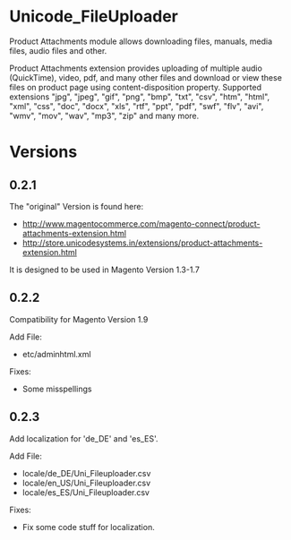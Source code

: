 # Unicode_FileUploader

Product Attachments module allows downloading files, manuals, media files, audio files and other.

Product Attachments extension provides uploading of multiple audio (QuickTime), video, pdf, and many other files and download or view these files on product page using content-disposition property. Supported extensions &quot;jpg&quot;, &quot;jpeg&quot;, &quot;gif&quot;, &quot;png&quot;, &quot;bmp&quot;, &quot;txt&quot;, &quot;csv&quot;, &quot;htm&quot;, &quot;html&quot;, &quot;xml&quot;, &quot;css&quot;, &quot;doc&quot;, &quot;docx&quot;, &quot;xls&quot;, &quot;rtf&quot;, &quot;ppt&quot;, &quot;pdf&quot;, &quot;swf&quot;, &quot;flv&quot;, &quot;avi&quot;, &quot;wmv&quot;, &quot;mov&quot;, &quot;wav&quot;, &quot;mp3&quot;, &quot;zip&quot; and many more.

# Versions
## 0.2.1
The "original" Version is found here:
* http://www.magentocommerce.com/magento-connect/product-attachments-extension.html
* http://store.unicodesystems.in/extensions/product-attachments-extension.html

It is designed to be used in Magento Version 1.3-1.7

## 0.2.2
Compatibility for Magento Version 1.9

Add File:
* etc/adminhtml.xml

Fixes:
* Some misspellings

## 0.2.3
Add localization for 'de_DE' and 'es_ES'.

Add File:
* locale/de_DE/Uni_Fileuploader.csv
* locale/en_US/Uni_Fileuploader.csv
* locale/es_ES/Uni_Fileuploader.csv

Fixes:
* Fix some code stuff for localization.
